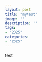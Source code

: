 ```yaml
---
layout: post
title: "mytest"
image: ''
description: ''
tags:
- "2025"
categories:
- "2025"
---
```


test